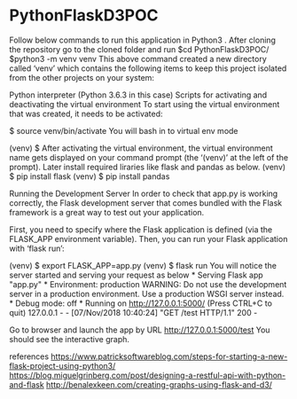 # PythonFlaskD3POC

Follow below commands to run this application in Python3 . 
After cloning the repository go to the cloned folder and run
$cd PythonFlaskD3POC/
$python3 -m venv venv
  This above command created a new directory called ‘venv’ which contains the following items to keep this project isolated from the   other projects on your system:

  Python interpreter (Python 3.6.3 in this case)
  Scripts for activating and deactivating the virtual environment
  To start using the virtual environment that was created, it needs to be activated:

$ source venv/bin/activate
  You will bash in to virtual env mode

(venv) $
  After activating the virtual environment, the virtual environment name gets displayed on your command prompt (the ‘(venv)’     at the left of the prompt).
  Later install required liraries like flask and pandas as below.
(venv) $ pip install flask
(venv) $ pip install pandas

Running the Development Server
In order to check that app.py is working correctly, the Flask development server that comes bundled with the Flask framework is a great way to test out your application.

First, you need to specify where the Flask application is defined (via the FLASK_APP environment variable). Then, you can run your Flask application with ‘flask run’:

(venv) $ export FLASK_APP=app.py
(venv) $ flask run
You will notice the server started and serving your request as below
    * Serving Flask app "app.py"
      * Environment: production
      WARNING: Do not use the development server in a production environment.
     Use a production WSGI server instead.
     * Debug mode: off
    * Running on http://127.0.0.1:5000/ (Press CTRL+C to quit)
  127.0.0.1 - - [07/Nov/2018 10:40:24] "GET /test HTTP/1.1" 200 -

Go to browser and launch the app by URL http://127.0.0.1:5000/test You should see the interactive graph.

references
https://www.patricksoftwareblog.com/steps-for-starting-a-new-flask-project-using-python3/
https://blog.miguelgrinberg.com/post/designing-a-restful-api-with-python-and-flask
http://benalexkeen.com/creating-graphs-using-flask-and-d3/
